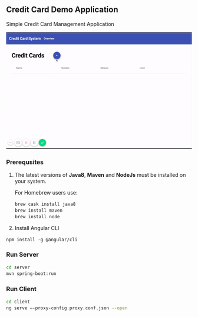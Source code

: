 ## Credit Card Demo Application
Simple Credit Card Management Application

![ScreenCast](screencast.gif)

### Prerequsites
1. The latest versions of **Java8**, **Maven** and **NodeJs** must be installed on your system. 
    
    For Homebrew users use:
    ```bash
    brew cask install java8
    brew install maven
    brew install node
    ```
2. Install Angular CLI
```
npm install -g @angular/cli
```

### Run Server
```bash
cd server
mvn spring-boot:run
```

### Run Client
```bash
cd client
ng serve —-proxy-config proxy.conf.json --open
```